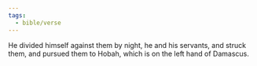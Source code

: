 ```yaml
---
tags:
  - bible/verse
---
```

He divided himself against them by night, he and his servants, and struck them, and pursued them to Hobah, which is on the left hand of Damascus.
